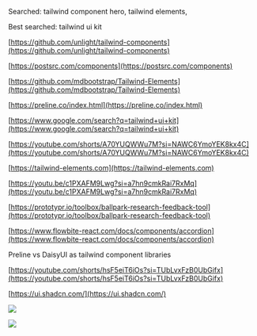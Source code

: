 

  

Searched: tailwind component hero, tailwind elements,

Best searched: tailwind ui kit

[https://github.com/unlight/tailwind-components](https://github.com/unlight/tailwind-components)  

[https://postsrc.com/components](https://postsrc.com/components)  

[https://github.com/mdbootstrap/Tailwind-Elements](https://github.com/mdbootstrap/Tailwind-Elements)  

[https://preline.co/index.html](https://preline.co/index.html)  

[https://www.google.com/search?q=tailwind+ui+kit](https://www.google.com/search?q=tailwind+ui+kit)  

[https://youtube.com/shorts/A70YUQWWu7M?si=NAWC6YmoYEK8kx4C](https://youtube.com/shorts/A70YUQWWu7M?si=NAWC6YmoYEK8kx4C)  

[https://tailwind-elements.com](https://tailwind-elements.com)  

[https://youtu.be/c1PXAFM9Lwg?si=a7hn9cmkRai7RxMq](https://youtu.be/c1PXAFM9Lwg?si=a7hn9cmkRai7RxMq)  

[https://prototypr.io/toolbox/ballpark-research-feedback-tool](https://prototypr.io/toolbox/ballpark-research-feedback-tool)  

[https://www.flowbite-react.com/docs/components/accordion](https://www.flowbite-react.com/docs/components/accordion)  


Preline vs DaisyUI as tailwind component libraries

[https://youtube.com/shorts/hsF5eiT6iOs?si=TUbLvxFzB0UbGifx](https://youtube.com/shorts/hsF5eiT6iOs?si=TUbLvxFzB0UbGifx)

[https://ui.shadcn.com/](https://ui.shadcn.com/)

![](https://i.imgur.com/gqncZml.png)


![](https://i.imgur.com/1oALwkz.png)
